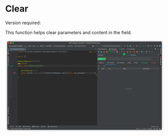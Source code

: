 # Clear

Version required: <Badge text="2022.2.6" />

This function helps clear parameters and content in the field.

![clear](/img/2022.2.6/clear.png)
